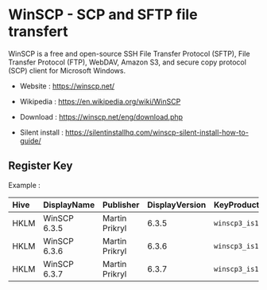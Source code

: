 # WinSCP - SCP and SFTP file transfert

WinSCP is a free and open-source SSH File Transfer Protocol (SFTP),
File Transfer Protocol (FTP), WebDAV, Amazon S3, and secure copy
protocol (SCP) client for Microsoft Windows.

* Website : https://winscp.net/
* Wikipedia : https://en.wikipedia.org/wiki/WinSCP

* Download : https://winscp.net/eng/download.php
* Silent install : https://silentinstallhq.com/winscp-silent-install-how-to-guide/


## Register Key

Example :

 | Hive | DisplayName | Publisher | DisplayVersion | KeyProduct | UninstallExe |
 |:---- |:----------- |:--------- |:-------------- |:---------- |:------------ |
 | HKLM | WinSCP 6.3.5 | Martin Prikryl | 6.3.5 | `winscp3_is1` | `"C:\Program Files (x86)\WinSCP\unins000.exe"` |
 | HKLM | WinSCP 6.3.6 | Martin Prikryl | 6.3.6 | `winscp3_is1` | `"C:\Program Files (x86)\WinSCP\unins000.exe"` |
 | HKLM | WinSCP 6.3.7 | Martin Prikryl | 6.3.7 | `winscp3_is1` | `"C:\Program Files (x86)\WinSCP\unins000.exe"` |
